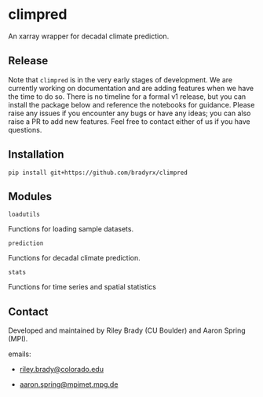 # climpred

An xarray wrapper for decadal climate prediction.

## Release

Note that `climpred` is in the very early stages of development. We are currently working on documentation and are adding features when we have the time to do so. There is no timeline for a formal v1 release, but you can install the package below and reference the notebooks for guidance. Please raise any issues if you encounter any bugs or have any ideas; you can also raise a PR to add new features. Feel free to contact either of us if you have questions.

## Installation

```shell
pip install git+https://github.com/bradyrx/climpred
```

## Modules

`loadutils`

Functions for loading sample datasets.

`prediction`

Functions for decadal climate prediction.

`stats`

Functions for time series and spatial statistics

## Contact

Developed and maintained by Riley Brady (CU Boulder) and Aaron Spring (MPI).

emails:

-   riley.brady@colorado.edu

-   aaron.spring@mpimet.mpg.de
